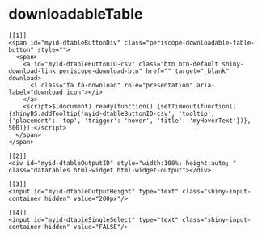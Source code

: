 # downloadableTable

    [[1]]
    <span id="myid-dtableButtonDiv" class="periscope-downloadable-table-button" style="">
      <span>
        <a id="myid-dtableButtonID-csv" class="btn btn-default shiny-download-link periscope-download-btn" href="" target="_blank" download>
          <i class="fa fa-download" role="presentation" aria-label="download icon"></i>
        </a>
        <script>$(document).ready(function() {setTimeout(function() {shinyBS.addTooltip('myid-dtableButtonID-csv', 'tooltip', {'placement': 'top', 'trigger': 'hover', 'title': 'myHoverText'})}, 500)});</script>
      </span>
    </span>
    
    [[2]]
    <div id="myid-dtableOutputID" style="width:100%; height:auto; " class="datatables html-widget html-widget-output"></div>
    
    [[3]]
    <input id="myid-dtableOutputHeight" type="text" class="shiny-input-container hidden" value="200px"/>
    
    [[4]]
    <input id="myid-dtableSingleSelect" type="text" class="shiny-input-container hidden" value="FALSE"/>
    

